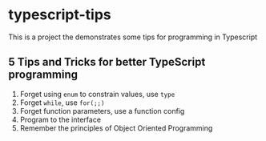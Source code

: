 # typescript-tips
This is a project the demonstrates some tips for programming in Typescript

## 5 Tips and Tricks for better TypeScript programming

1. Forget using `enum` to constrain values, use `type`
2. Forget `while`, use `for(;;)`
3. Forget function parameters, use a function config
4. Program to the interface
5. Remember the principles of Object Oriented Programming
